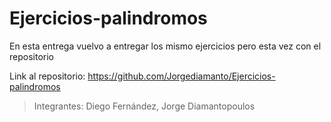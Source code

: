 # Ejercicios-palindromos

En esta entrega vuelvo a entregar los mismo ejercicios pero esta vez con el repositorio

Link al repositorio: https://github.com/Jorgediamanto/Ejercicios-palindromos

> Integrantes: Diego Fernández, Jorge Diamantopoulos


